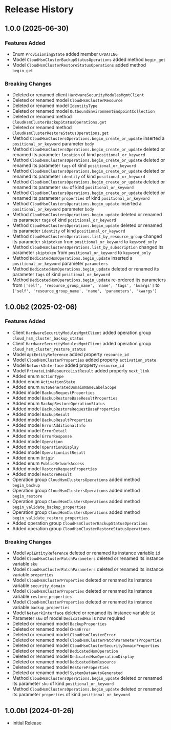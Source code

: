 # Release History

## 1.0.0 (2025-06-30)

### Features Added
  - Enum `ProvisioningState` added member `UPDATING`
  - Model `CloudHsmClusterBackupStatusOperations` added method `begin_get`
  - Model `CloudHsmClusterRestoreStatusOperations` added method `begin_get`

### Breaking Changes
  - Deleted or renamed client `HardwareSecurityModulesMgmtClient`
  - Deleted or renamed model `CloudHsmClusterResource`
  - Deleted or renamed model `IdentityType`
  - Deleted or renamed model `OutboundEnvironmentEndpointCollection`
  - Deleted or renamed method `CloudHsmClusterBackupStatusOperations.get`
  - Deleted or renamed method `CloudHsmClusterRestoreStatusOperations.get`
  - Method `CloudHsmClustersOperations.begin_create_or_update` inserted a `positional_or_keyword` parameter `body`
  - Method `CloudHsmClustersOperations.begin_create_or_update` deleted or renamed its parameter `location` of kind `positional_or_keyword`
  - Method `CloudHsmClustersOperations.begin_create_or_update` deleted or renamed its parameter `tags` of kind `positional_or_keyword`
  - Method `CloudHsmClustersOperations.begin_create_or_update` deleted or renamed its parameter `identity` of kind `positional_or_keyword`
  - Method `CloudHsmClustersOperations.begin_create_or_update` deleted or renamed its parameter `sku` of kind `positional_or_keyword`
  - Method `CloudHsmClustersOperations.begin_create_or_update` deleted or renamed its parameter `properties` of kind `positional_or_keyword`
  - Method `CloudHsmClustersOperations.begin_update` inserted a `positional_or_keyword` parameter `body`
  - Method `CloudHsmClustersOperations.begin_update` deleted or renamed its parameter `tags` of kind `positional_or_keyword`
  - Method `CloudHsmClustersOperations.begin_update` deleted or renamed its parameter `identity` of kind `positional_or_keyword`
  - Method `CloudHsmClustersOperations.list_by_resource_group` changed its parameter `skiptoken` from `positional_or_keyword` to `keyword_only`
  - Method `CloudHsmClustersOperations.list_by_subscription` changed its parameter `skiptoken` from `positional_or_keyword` to `keyword_only`
  - Method `DedicatedHsmOperations.begin_update` inserted a `positional_or_keyword` parameter `parameters`
  - Method `DedicatedHsmOperations.begin_update` deleted or renamed its parameter `tags` of kind `positional_or_keyword`
  - Method `DedicatedHsmOperations.begin_update` re-ordered its parameters from `['self', 'resource_group_name', 'name', 'tags', 'kwargs']` to `['self', 'resource_group_name', 'name', 'parameters', 'kwargs']`

## 1.0.0b2 (2025-02-06)

### Features Added

  - Client `HardwareSecurityModulesMgmtClient` added operation group `cloud_hsm_cluster_backup_status`
  - Client `HardwareSecurityModulesMgmtClient` added operation group `cloud_hsm_cluster_restore_status`
  - Model `ApiEntityReference` added property `resource_id`
  - Model `CloudHsmClusterProperties` added property `activation_state`
  - Model `NetworkInterface` added property `resource_id`
  - Model `PrivateLinkResourceListResult` added property `next_link`
  - Added enum `ActionType`
  - Added enum `ActivationState`
  - Added enum `AutoGeneratedDomainNameLabelScope`
  - Added model `BackupRequestProperties`
  - Added model `BackupRestoreBaseResultProperties`
  - Added enum `BackupRestoreOperationStatus`
  - Added model `BackupRestoreRequestBaseProperties`
  - Added model `BackupResult`
  - Added model `BackupResultProperties`
  - Added model `ErrorAdditionalInfo`
  - Added model `ErrorDetail`
  - Added model `ErrorResponse`
  - Added model `Operation`
  - Added model `OperationDisplay`
  - Added model `OperationListResult`
  - Added enum `Origin`
  - Added enum `PublicNetworkAccess`
  - Added model `RestoreRequestProperties`
  - Added model `RestoreResult`
  - Operation group `CloudHsmClustersOperations` added method `begin_backup`
  - Operation group `CloudHsmClustersOperations` added method `begin_restore`
  - Operation group `CloudHsmClustersOperations` added method `begin_validate_backup_properties`
  - Operation group `CloudHsmClustersOperations` added method `begin_validate_restore_properties`
  - Added operation group `CloudHsmClusterBackupStatusOperations`
  - Added operation group `CloudHsmClusterRestoreStatusOperations`

### Breaking Changes

  - Model `ApiEntityReference` deleted or renamed its instance variable `id`
  - Model `CloudHsmClusterPatchParameters` deleted or renamed its instance variable `sku`
  - Model `CloudHsmClusterPatchParameters` deleted or renamed its instance variable `properties`
  - Model `CloudHsmClusterProperties` deleted or renamed its instance variable `security_domain`
  - Model `CloudHsmClusterProperties` deleted or renamed its instance variable `restore_properties`
  - Model `CloudHsmClusterProperties` deleted or renamed its instance variable `backup_properties`
  - Model `NetworkInterface` deleted or renamed its instance variable `id`
  - Parameter `sku` of model `DedicatedHsm` is now required
  - Deleted or renamed model `BackupProperties`
  - Deleted or renamed model `CHsmError`
  - Deleted or renamed model `CloudHsmClusterError`
  - Deleted or renamed model `CloudHsmClusterPatchParametersProperties`
  - Deleted or renamed model `CloudHsmClusterSecurityDomainProperties`
  - Deleted or renamed model `DedicatedHsmOperation`
  - Deleted or renamed model `DedicatedHsmOperationDisplay`
  - Deleted or renamed model `DedicatedHsmResource`
  - Deleted or renamed model `RestoreProperties`
  - Deleted or renamed model `SystemDataAutoGenerated`
  - Method `CloudHsmClustersOperations.begin_update` deleted or renamed its parameter `sku` of kind `positional_or_keyword`
  - Method `CloudHsmClustersOperations.begin_update` deleted or renamed its parameter `properties` of kind `positional_or_keyword`

## 1.0.0b1 (2024-01-26)

* Initial Release
